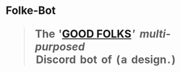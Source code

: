 # Folke-Bot <br><blockquote>The  **'[GOOD FOLKS](http://discord.gg/vxpm8EX) ’**   *multi*-*purposed* <br>  Discord   bot   of   ( **a   design .** )</blockquote>
